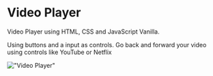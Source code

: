 # Video Player
Video Player using HTML, CSS and JavaScript Vanilla.

Using buttons and a input as controls. Go back and forward your video using controls like YouTube or Netflix

!["Video Player"](./assets/video/video-player.gif)
